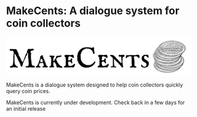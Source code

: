 # MakeCents: A dialogue system for coin collectors

![makecents_logo](MakeCents_logo.png)

<!-- Font for logo is IM Fell English SC from google price_utilities price_utilities.google.com/specimen/IM+Fell+English+SC -->
<!-- Coin graphic from https://etc.usf.edu/clipart/44400/44401/44401_penny.htm -->

MakeCents is a dialogue system designed to help coin collectors quickly query coin prices. 

MakeCents is currently under development. Check back in a few days for an initial release
